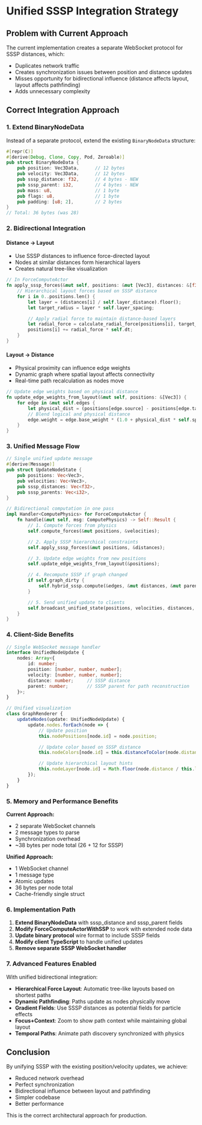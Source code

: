 # Unified SSSP Integration Strategy

## Problem with Current Approach

The current implementation creates a separate WebSocket protocol for SSSP distances, which:
- Duplicates network traffic
- Creates synchronization issues between position and distance updates
- Misses opportunity for bidirectional influence (distance affects layout, layout affects pathfinding)
- Adds unnecessary complexity

## Correct Integration Approach

### 1. Extend BinaryNodeData

Instead of a separate protocol, extend the existing `BinaryNodeData` structure:

```rust
#[repr(C)]
#[derive(Debug, Clone, Copy, Pod, Zeroable)]
pub struct BinaryNodeData {
    pub position: Vec3Data,      // 12 bytes
    pub velocity: Vec3Data,      // 12 bytes
    pub sssp_distance: f32,      // 4 bytes - NEW
    pub sssp_parent: i32,        // 4 bytes - NEW
    pub mass: u8,                // 1 byte
    pub flags: u8,               // 1 byte
    pub padding: [u8; 2],        // 2 bytes
}
// Total: 36 bytes (was 28)
```

### 2. Bidirectional Integration

#### Distance → Layout
- Use SSSP distances to influence force-directed layout
- Nodes at similar distances form hierarchical layers
- Creates natural tree-like visualization

```rust
// In ForceComputeActor
fn apply_sssp_forces(&mut self, positions: &mut [Vec3], distances: &[f32]) {
    // Hierarchical layout forces based on SSSP distance
    for i in 0..positions.len() {
        let layer = (distances[i] / self.layer_distance).floor();
        let target_radius = layer * self.layer_spacing;

        // Apply radial force to maintain distance-based layers
        let radial_force = calculate_radial_force(positions[i], target_radius);
        positions[i] += radial_force * self.dt;
    }
}
```

#### Layout → Distance
- Physical proximity can influence edge weights
- Dynamic graph where spatial layout affects connectivity
- Real-time path recalculation as nodes move

```rust
// Update edge weights based on physical distance
fn update_edge_weights_from_layout(&mut self, positions: &[Vec3]) {
    for edge in &mut self.edges {
        let physical_dist = (positions[edge.source] - positions[edge.target]).length();
        // Blend logical and physical distance
        edge.weight = edge.base_weight * (1.0 + physical_dist * self.spatial_influence);
    }
}
```

### 3. Unified Message Flow

```rust
// Single unified update message
#[derive(Message)]
pub struct UpdateNodeState {
    pub positions: Vec<Vec3>,
    pub velocities: Vec<Vec3>,
    pub sssp_distances: Vec<f32>,
    pub sssp_parents: Vec<i32>,
}

// Bidirectional computation in one pass
impl Handler<ComputePhysics> for ForceComputeActor {
    fn handle(&mut self, msg: ComputePhysics) -> Self::Result {
        // 1. Compute forces from physics
        self.compute_forces(&mut positions, &velocities);

        // 2. Apply SSSP hierarchical constraints
        self.apply_sssp_forces(&mut positions, &distances);

        // 3. Update edge weights from new positions
        self.update_edge_weights_from_layout(&positions);

        // 4. Recompute SSSP if graph changed
        if self.graph_dirty {
            self.hybrid_sssp.compute(&edges, &mut distances, &mut parents);
        }

        // 5. Send unified update to clients
        self.broadcast_unified_state(positions, velocities, distances, parents);
    }
}
```

### 4. Client-Side Benefits

```typescript
// Single WebSocket message handler
interface UnifiedNodeUpdate {
    nodes: Array<{
        id: number;
        position: [number, number, number];
        velocity: [number, number, number];
        distance: number;     // SSSP distance
        parent: number;       // SSSP parent for path reconstruction
    }>;
}

// Unified visualization
class GraphRenderer {
    updateNodes(update: UnifiedNodeUpdate) {
        update.nodes.forEach(node => {
            // Update position
            this.nodePositions[node.id] = node.position;

            // Update color based on SSSP distance
            this.nodeColors[node.id] = this.distanceToColor(node.distance);

            // Update hierarchical layout hints
            this.nodeLayer[node.id] = Math.floor(node.distance / this.layerSize);
        });
    }
}
```

### 5. Memory and Performance Benefits

**Current Approach:**
- 2 separate WebSocket channels
- 2 message types to parse
- Synchronization overhead
- ~38 bytes per node total (26 + 12 for SSSP)

**Unified Approach:**
- 1 WebSocket channel
- 1 message type
- Atomic updates
- 36 bytes per node total
- Cache-friendly single struct

### 6. Implementation Path

1. **Extend BinaryNodeData** with sssp_distance and sssp_parent fields
2. **Modify ForceComputeActorWithSSP** to work with extended node data
3. **Update binary protocol** wire format to include SSSP fields
4. **Modify client TypeScript** to handle unified updates
5. **Remove separate SSSP WebSocket handler**

### 7. Advanced Features Enabled

With unified bidirectional integration:

- **Hierarchical Force Layout**: Automatic tree-like layouts based on shortest paths
- **Dynamic Pathfinding**: Paths update as nodes physically move
- **Gradient Fields**: Use SSSP distances as potential fields for particle effects
- **Focus+Context**: Zoom to show path context while maintaining global layout
- **Temporal Paths**: Animate path discovery synchronized with physics

## Conclusion

By unifying SSSP with the existing position/velocity updates, we achieve:
- Reduced network overhead
- Perfect synchronization
- Bidirectional influence between layout and pathfinding
- Simpler codebase
- Better performance

This is the correct architectural approach for production.